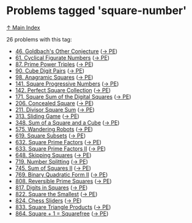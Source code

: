 # Problems tagged 'square-number'

[↑ Main Index](../README.md)

26 problems with this tag:

- [46. Goldbach's Other Conjecture](../problems/46.md) ([→ PE](https://projecteuler.net/problem=46))
- [61. Cyclical Figurate Numbers](../problems/61.md) ([→ PE](https://projecteuler.net/problem=61))
- [87. Prime Power Triples](../problems/87.md) ([→ PE](https://projecteuler.net/problem=87))
- [90. Cube Digit Pairs](../problems/90.md) ([→ PE](https://projecteuler.net/problem=90))
- [98. Anagramic Squares](../problems/98.md) ([→ PE](https://projecteuler.net/problem=98))
- [141. Square Progressive Numbers](../problems/141.md) ([→ PE](https://projecteuler.net/problem=141))
- [142. Perfect Square Collection](../problems/142.md) ([→ PE](https://projecteuler.net/problem=142))
- [171. Square Sum of the Digital Squares](../problems/171.md) ([→ PE](https://projecteuler.net/problem=171))
- [206. Concealed Square](../problems/206.md) ([→ PE](https://projecteuler.net/problem=206))
- [211. Divisor Square Sum](../problems/211.md) ([→ PE](https://projecteuler.net/problem=211))
- [313. Sliding Game](../problems/313.md) ([→ PE](https://projecteuler.net/problem=313))
- [348. Sum of a Square and a Cube](../problems/348.md) ([→ PE](https://projecteuler.net/problem=348))
- [575. Wandering Robots](../problems/575.md) ([→ PE](https://projecteuler.net/problem=575))
- [619. Square Subsets](../problems/619.md) ([→ PE](https://projecteuler.net/problem=619))
- [632. Square Prime Factors](../problems/632.md) ([→ PE](https://projecteuler.net/problem=632))
- [633. Square Prime Factors II](../problems/633.md) ([→ PE](https://projecteuler.net/problem=633))
- [648. Skipping Squares](../problems/648.md) ([→ PE](https://projecteuler.net/problem=648))
- [719. Number Splitting](../problems/719.md) ([→ PE](https://projecteuler.net/problem=719))
- [745. Sum of Squares II](../problems/745.md) ([→ PE](https://projecteuler.net/problem=745))
- [769. Binary Quadratic Form II](../problems/769.md) ([→ PE](https://projecteuler.net/problem=769))
- [808. Reversible Prime Squares](../problems/808.md) ([→ PE](https://projecteuler.net/problem=808))
- [817. Digits in Squares](../problems/817.md) ([→ PE](https://projecteuler.net/problem=817))
- [822. Square the Smallest](../problems/822.md) ([→ PE](https://projecteuler.net/problem=822))
- [824. Chess Sliders](../problems/824.md) ([→ PE](https://projecteuler.net/problem=824))
- [833. Square Triangle Products](../problems/833.md) ([→ PE](https://projecteuler.net/problem=833))
- [864. Square + 1 = Squarefree](../problems/864.md) ([→ PE](https://projecteuler.net/problem=864))
